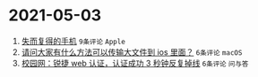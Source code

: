 # 2021-05-03

1. [失而复得的手机](https://www.v2ex.com/t/774698) `9条评论` `Apple`
1. [请问大家有什么方法可以传输大文件到 ios 里面？](https://www.v2ex.com/t/774707) `6条评论` `macOS`
1. [校园网：锐捷 web 认证，认证成功 3 秒钟反复掉线](https://www.v2ex.com/t/774703) `6条评论` `问与答`
